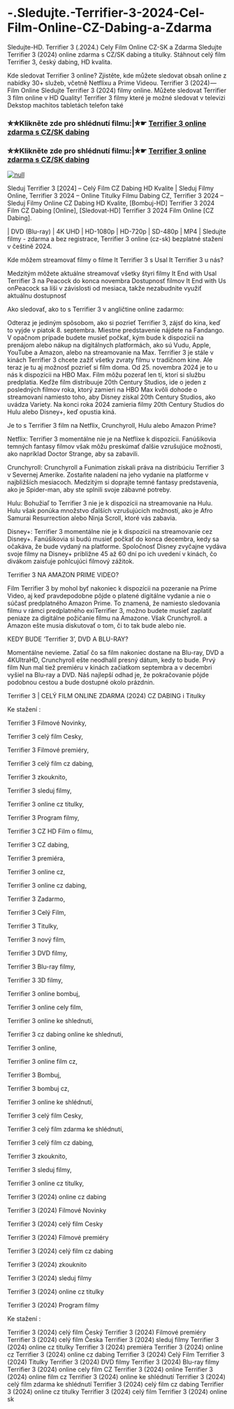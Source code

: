 # -.Sledujte.-Terrifier-3-2024-Cel-Film-Online-CZ-Dabing-a-Zdarma
Sledujte-HD. Terrifier 3 (.2024.) Cely Film Online CZ-SK a Zdarma
Sledujte Terrifier 3 (2024) online zdarma s CZ/SK dabing a titulky. Stáhnout celý film Terrifier 3, český dabing, HD kvalita.

Kde sledovat Terrifier 3 online? Zjistěte, kde můžete sledovat obsah online z nabídky 30+ služeb, včetně Netflixu a Prime Videou. Terrifier 3 (2024) — Film Online Sledujte Terrifier 3 (2024) filmy online. Můžete sledovat Terrifier 3 film online v HD Quality! Terrifier 3 filmy které je možné sledovat v televizi Dekstop machitos tabletách telefon také

### ✮✮Klikněte zde pro shlédnutí filmu:|✮☛ [Terrifier 3 online zdarma s CZ/SK dabing](https://bit.ly/terrifier-3-cely-film-cz)

### ✮✮Klikněte zde pro shlédnutí filmu:|✮☛ [Terrifier 3 online zdarma s CZ/SK dabing](https://bit.ly/terrifier-3-cely-film-cz)

[![null](https://static.wixstatic.com/media/855a25_043b5abeb4ae4d35ac003198e7fe56ed~mv2.gif)](https://bit.ly/terrifier-3-cely-film-cz)

Sleduj Terrifier 3 [2024] – Celý Film CZ Dabing HD Kvalite | Sleduj Filmy Online, Terrifier 3 2024 – Online Titulky Filmu Dabing CZ, Terrifier 3 2024 – Sleduj Filmy Online CZ Dabing HD Kvalite, [Bombuj-HD] Terrifier 3 2024 Film CZ Dabing [Online], [Sledovat-HD] Terrifier 3 2024 Film Online [CZ Dabing].

| DVD (Blu-ray) | 4K UHD | HD-1080p | HD-720p | SD-480p | MP4 | Sledujte filmy - zdarma a bez registrace, Terrifier 3 online (cz-sk) bezplatné stažení v češtině 2024.

Kde môžem streamovať filmy o filme It Terrifier 3 s Usal It Terrifier 3 u nás?

Medzitým môžete aktuálne streamovať všetky štyri filmy It End with Usal Terrifier 3 na Peacock do konca novembra Dostupnosť filmov It End with Us onPeacock sa líši v závislosti od mesiaca, takže nezabudnite využiť aktuálnu dostupnosť

Ako sledovať, ako to s Terrifier 3 v angličtine online zadarmo:

Odteraz je jediným spôsobom, ako si pozrieť Terrifier 3, zájsť do kina, keď to vyjde v piatok 8. septembra. Miestne predstavenie nájdete na Fandango. V opačnom prípade budete musieť počkať, kým bude k dispozícii na prenájom alebo nákup na digitálnych platformách, ako sú Vudu, Apple, YouTube a Amazon, alebo na streamovanie na Max. Terrifier 3 je stále v kinách Terrifier 3 chcete zažiť všetky zvraty filmu v tradičnom kine. Ale teraz je tu aj možnosť pozrieť si film doma. Od 25. novembra 2024 je to u nás k dispozícii na HBO Max. Film môžu pozerať len tí, ktorí si službu predplatia. Keďže film distribuuje 20th Century Studios, ide o jeden z posledných filmov roka, ktorý zamieri na HBO Max kvôli dohode o streamovaní namiesto toho, aby Disney získal 20th Century Studios, ako uvádza Variety. Na konci roka 2024 zamieria filmy 20th Century Studios do Hulu alebo Disney+, keď opustia kiná.

Je to s Terrifier 3 film na Netflix, Crunchyroll, Hulu alebo Amazon Prime?

Netflix: Terrifier 3 momentálne nie je na Netflixe k dispozícii. Fanúšikovia temných fantasy filmov však môžu preskúmať ďalšie vzrušujúce možnosti, ako napríklad Doctor Strange, aby sa zabavili.

Crunchyroll: Crunchyroll a Funimation získali práva na distribúciu Terrifier 3 v Severnej Amerike. Zostaňte naladení na jeho vydanie na platforme v najbližších mesiacoch. Medzitým si doprajte temné fantasy predstavenia, ako je Spider-man, aby ste splnili svoje zábavné potreby.

Hulu: Bohužiaľ to Terrifier 3 nie je k dispozícii na streamovanie na Hulu. Hulu však ponúka množstvo ďalších vzrušujúcich možností, ako je Afro Samurai Resurrection alebo Ninja Scroll, ktoré vás zabavia.

Disney+: Terrifier 3 momentálne nie je k dispozícii na streamovanie cez Disney+. Fanúšikovia si budú musieť počkať do konca decembra, kedy sa očakáva, že bude vydaný na platforme. Spoločnosť Disney zvyčajne vydáva svoje filmy na Disney+ približne 45 až 60 dní po ich uvedení v kinách, čo divákom zaisťuje pohlcujúci filmový zážitok.

Terrifier 3 NA AMAZON PRIME VIDEO?

Film Terrifier 3 by mohol byť nakoniec k dispozícii na pozeranie na Prime Video, aj keď pravdepodobne pôjde o platené digitálne vydanie a nie o súčasť predplatného Amazon Prime. To znamená, že namiesto sledovania filmu v rámci predplatného exiTerrifier 3, možno budete musieť zaplatiť peniaze za digitálne požičanie filmu na Amazone. Však Crunchyroll. a Amazon ešte musia diskutovať o tom, či to tak bude alebo nie.

KEDY BUDE ‘Terrifier 3’, DVD A BLU-RAY?

Momentálne nevieme. Zatiaľ čo sa film nakoniec dostane na Blu-ray, DVD a 4KUltraHD, Crunchyroll ešte neodhalil presný dátum, kedy to bude. Prvý film Nun mal tiež premiéru v kinách začiatkom septembra a v decembri vyšiel na Blu-ray a DVD. Náš najlepší odhad je, že pokračovanie pôjde podobnou cestou a bude dostupné okolo prázdnin.

Terrifier 3 | CELÝ FILM ONLINE ZDARMA (2024) CZ DABING i Titulky

Ke stažení :

Terrifier 3 Filmové Novinky,

Terrifier 3 celý film Cesky,

Terrifier 3 Filmové premiéry,

Terrifier 3 celý film cz dabing,

Terrifier 3 zkouknito,

Terrifier 3 sleduj filmy,

Terrifier 3 online cz titulky,

Terrifier 3 Program filmy,

Terrifier 3 CZ HD Film o filmu,

Terrifier 3 CZ dabing,

Terrifier 3 premiéra,

Terrifier 3 online cz,

Terrifier 3 online cz dabing,

Terrifier 3 Zadarmo,

Terrifier 3 Celý Film,

Terrifier 3 Titulky,

Terrifier 3 nový film,

Terrifier 3 DVD filmy,

Terrifier 3 Blu-ray filmy,

Terrifier 3 3D filmy,

Terrifier 3 online bombuj,

Terrifier 3 online cely film,

Terrifier 3 online ke shlednuti,

Terrifier 3 cz dabing online ke shlednuti,

Terrifier 3 online,

Terrifier 3 online film cz,

Terrifier 3 Bombuj,

Terrifier 3 bombuj cz,

Terrifier 3 online ke shlédnutí,

Terrifier 3 celý film Cesky,

Terrifier 3 celý film zdarma ke shlédnutí,

Terrifier 3 celý film cz dabing,

Terrifier 3 zkouknito,

Terrifier 3 sleduj filmy,

Terrifier 3 online cz titulky,

Terrifier 3 (2024) online cz dabing

Terrifier 3 (2024) Filmové Novinky

Terrifier 3 (2024) celý film Cesky

Terrifier 3 (2024) Filmové premiéry

Terrifier 3 (2024) celý film cz dabing

Terrifier 3 (2024) zkouknito

Terrifier 3 (2024) sleduj filmy

Terrifier 3 (2024) online cz titulky

Terrifier 3 (2024) Program filmy

Ke stažení :

Terrifier 3 (2024) celý film Český Terrifier 3 (2024) Filmové premiéry Terrifier 3 (2024) celý film Česka Terrifier 3 (2024) sleduj filmy Terrifier 3 (2024) online cz titulky Terrifier 3 (2024) premiéra Terrifier 3 (2024) online cz Terrifier 3 (2024) online cz dabing Terrifier 3 (2024) Celý Film Terrifier 3 (2024) Titulky Terrifier 3 (2024) DVD filmy Terrifier 3 (2024) Blu-ray filmy Terrifier 3 (2024) online cely film CZ Terrifier 3 (2024) online Terrifier 3 (2024) online film cz Terrifier 3 (2024) online ke shlédnutí Terrifier 3 (2024) celý film zdarma ke shlédnutí Terrifier 3 (2024) celý film cz dabing Terrifier 3 (2024) online cz titulky Terrifier 3 (2024) celý film Terrifier 3 (2024) online sk
